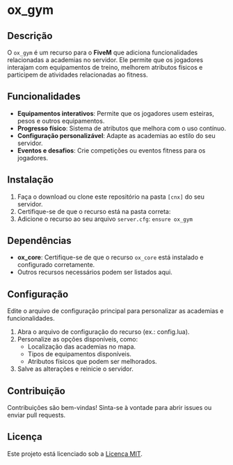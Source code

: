 # ox_gym

## Descrição
O `ox_gym` é um recurso para o **FiveM** que adiciona funcionalidades relacionadas a academias no servidor. Ele permite que os jogadores interajam com equipamentos de treino, melhorem atributos físicos e participem de atividades relacionadas ao fitness.

## Funcionalidades
- **Equipamentos interativos**: Permite que os jogadores usem esteiras, pesos e outros equipamentos.
- **Progresso físico**: Sistema de atributos que melhora com o uso contínuo.
- **Configuração personalizável**: Adapte as academias ao estilo do seu servidor.
- **Eventos e desafios**: Crie competições ou eventos fitness para os jogadores.

## Instalação
1. Faça o download ou clone este repositório na pasta `[cnx]` do seu servidor.
2. Certifique-se de que o recurso está na pasta correta:
3. Adicione o recurso ao seu arquivo `server.cfg`: `ensure ox_gym`

## Dependências
- **ox_core**: Certifique-se de que o recurso `ox_core` está instalado e configurado corretamente.
- Outros recursos necessários podem ser listados aqui.

## Configuração
Edite o arquivo de configuração principal para personalizar as academias e funcionalidades.
1. Abra o arquivo de configuração do recurso (ex.: config.lua).
2. Personalize as opções disponíveis, como:
    - Localização das academias no mapa.
    - Tipos de equipamentos disponíveis.
    - Atributos físicos que podem ser melhorados.
3. Salve as alterações e reinicie o servidor.


## Contribuição
Contribuições são bem-vindas! Sinta-se à vontade para abrir issues ou enviar pull requests.

## Licença
Este projeto está licenciado sob a [Licença MIT](LICENSE).

